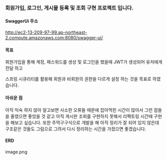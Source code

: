 ### 회원가입, 로그인, 게시물 등록 및 조회 구현 프로젝트 입니다.

#### SwaggerUi 주소

http://ec2-13-209-97-99.ap-northeast-2.compute.amazonaws.com:8080/swagger-ui/

#### 목표

회원가입을 통해 계정, 패스워드를 생성 및 로그인을 했을때 JWT가 생성되어 유저에게 전달 하고

스프링 시큐리티를 활용해 회원과 비회원의 권한을 다르게 설정 하는 것을 목표로 하였습니다.

#### 아쉬운 점

아직 익숙 하지 않아 알고보면 사소한 오류들 때문에 잡아먹힌 시간이 많아서 그런 점들을 줄였으면 좋았을 것 같고 아직 게시판 조회를 구현하지 못해서 리팩토링 시간때 구현을 해보고 싶습니다.
또한 주먹구구식으로 개발을 해 아직 정리가 잘 되어 있지 않은데 구조같은 것들도 그림으로 그려서 다시 정리하는 시간을 가졌으면 좋겠습니다.

#### ERD

image.png